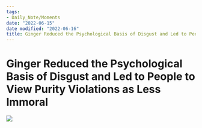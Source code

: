 ```yaml
---
tags:
- Daily_Note/Moments
date: "2022-06-15"
date modified: "2022-06-16"
title: Ginger Reduced the Psychological Basis of Disgust and Led to People to View Purity Violations as Less Immoral
---
```


# Ginger Reduced the Psychological Basis of Disgust and Led to People to View Purity Violations as Less Immoral
![](https://i.imgur.com/rjtbKQ0.png)
